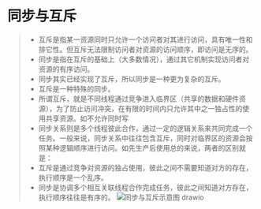 # 同步与互斥
> - 互斥是指某一资源同时只允许一个访问者对其进行访问，具有唯一性和排它性。但互斥无法限制访问者对资源的访问顺序，即访问是无序的。
> - 同步是指在互斥的基础上（大多数情况），通过其它机制实现访问者对资源的有序访问。
> - 同步其实已经实现了互斥，所以同步是一种更为复杂的互斥。
> - 互斥是一种特殊的同步。 
> - 所谓互斥，就是不同线程通过竞争进入临界区（共享的数据和硬件资源），为了防止访问冲突，在有限的时间内只允许其中之一独占性的使用共享资源。如不允许同时写
> - 同步关系则是多个线程彼此合作，通过一定的逻辑关系来共同完成一个任务。一般来说，同步关系中往往包含互斥，同时对临界区的资源会按照某种逻辑顺序进行访问。如先生产后使用总的来说，两者的区别就是：
> - 互斥是通过竞争对资源的独占使用，彼此之间不需要知道对方的存在，执行顺序是一个乱序。
> - 同步是协调多个相互关联线程合作完成任务，彼此之间知道对方存在，执行顺序往往是有序的。
>  ![同步与互斥示意图 drawio](https://github.com/Lp700750/Blogs/assets/104414865/9648b8e9-cbe2-486a-9e7b-5d69d48e789d)


